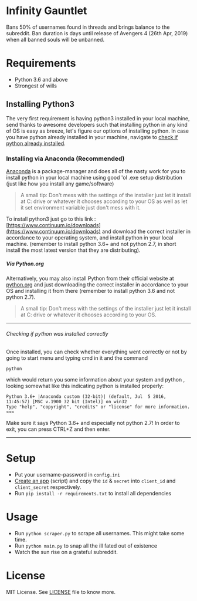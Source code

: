 # Infinity Gauntlet

Bans 50% of usernames found in threads and brings balance to the subreddit. Ban duration is days until release of Avengers 4 (26th Apr, 2019) when all banned souls will be unbanned.

# Requirements
* Python 3.6 and above
* Strongest of wills

## Installing Python3

The very first requirement is having python3 installed in
your local machine, send thanks to awesome developers such that
installing python in any kind of OS is easy as breeze, let's
figure our options of installing python. In case you have python already
installed in your machine, navigate to [check if python already installed](#check_if_installed).

### Installing via Anaconda (Recommended)

[Anaconda](https://www.continuum.io/downloads) is a package-manager and does all of the nasty work
for you to install python in your local machine using good 'ol
.exe setup distribution (just like how you install any game/software)

> A small tip: Don't mess with the settings of the installer just
let it install at C: drive or whatever it chooses according to your OS as well as let it set environment variable just don't mess with it.

To install python3 just go to this link : [https://www.continuum.io/downloads](https://www.continuum.io/downloads)
and download the correct installer in accordance to your operating system,
and install python in your local machine. (remember to install python 3.6+ and not python 2.7, in short install the most latest version that they are distributing).

##### Via Python.org

Alternatively, you may also install Python from their official website at
[python.org](https://www.python.org/downloads/) and just downloading the correct installer
in accordance to your OS and installing it from there (remember to install python 3.6 and not python 2.7).


> A small tip: Don't mess with the settings of the installer just
let it install at C: drive or whatever it chooses according to your OS.

<hr>

<a name="check_if_installed"></a>
###### Checking if python was installed correctly

Once installed, you can check whether everything went correctly or not
by going to start menu and typing cmd in it and the command

    python

which would return you some information about your system and python
, looking somewhat like this indicating python is installed properly:

    Python 3.6+ |Anaconda custom (32-bit)| (default, Jul  5 2016, 11:45:57) [MSC v.1900 32 bit (Intel)] on win32
    Type "help", "copyright", "credits" or "license" for more information.
    >>>

Make sure it says Python 3.6+ and especially not python 2.7! In order to exit, you can press CTRL+Z and then enter.
<hr>

# Setup
* Put your username-password in `config.ini`
* [Create an app](https://ssl.reddit.com/prefs/apps/) (script) and copy the `id` & `secret` into `client_id` and `client_secret` respectively.
* Run `pip install -r requirements.txt` to install all dependencies

# Usage
* Run `python scraper.py` to scrape all usernames. This might take some time.
* Run `python main.py` to snap all the ill fated out of existence
* Watch the sun rise on a grateful subreddit.

# License
MIT License. See [LICENSE](LICENSE) file to know more.
